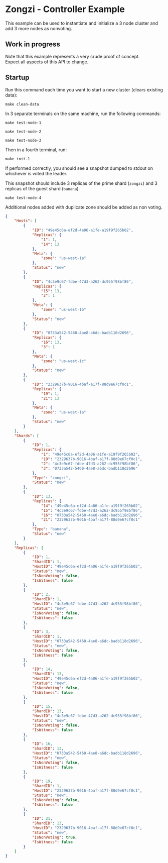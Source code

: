 # Zongzi - Controller Example

This example can be used to instantiate and initialize a 3 node cluster and add 3 more nodes as nonvoting.

## Work in progress

Note that this example represents a very crude proof of concept.  
Expect all aspects of this API to change.

## Startup

Run this command each time you want to start a new cluster (clears existing data):
```
make clean-data
```

In 3 separate terminals on the same machine, run the following commands:

```
make test-node-1
```
```
make test-node-2
```
```
make test-node-3
```

Then in a fourth terminal, run:
```
make init-1
```

If performed correctly, you should see a snapshot dumped to stdout on whichever is voted the leader.

This snapshot should include 3 replicas of the prime shard (`zongzi`) and 3 replicas of the guest shard (`banana`).

```
make test-node-4
```

Additional nodes added with duplicate zone should be added as non voting.

```json
{
    "Hosts": [
        {
            "ID": "49e45c6a-ef2d-4a06-a1fe-a19f9f265b02",
            "Replicas": {
                "1": 1,
                "14": 13
            },
            "Meta": {
                "zone": "us-west-1a"
            },
            "Status": "new"
        },
        {
            "ID": "4c3e9c67-fdbe-47d3-a262-dc955f98bf86",
            "Replicas": {
                "15": 13,
                "2": 1
            },
            "Meta": {
                "zone": "us-west-1b"
            },
            "Status": "new"
        },
        {
            "ID": "0733a542-5460-4ae8-a6dc-badb118d2696",
            "Replicas": {
                "16": 13,
                "3": 1
            },
            "Meta": {
                "zone": "us-west-1c"
            },
            "Status": "new"
        },
        {
            "ID": "2329637b-9016-4baf-a17f-88d9e67cf0c1",
            "Replicas": {
                "19": 1,
                "21": 13
            },
            "Meta": {
                "zone": "us-west-1a"
            },
            "Status": "new"
        }
    ],
    "Shards": [
        {
            "ID": 1,
            "Replicas": {
                "1": "49e45c6a-ef2d-4a06-a1fe-a19f9f265b02",
                "19": "2329637b-9016-4baf-a17f-88d9e67cf0c1",
                "2": "4c3e9c67-fdbe-47d3-a262-dc955f98bf86",
                "3": "0733a542-5460-4ae8-a6dc-badb118d2696"
            },
            "Type": "zongzi",
            "Status": "new"
        },
        {
            "ID": 13,
            "Replicas": {
                "14": "49e45c6a-ef2d-4a06-a1fe-a19f9f265b02",
                "15": "4c3e9c67-fdbe-47d3-a262-dc955f98bf86",
                "16": "0733a542-5460-4ae8-a6dc-badb118d2696",
                "21": "2329637b-9016-4baf-a17f-88d9e67cf0c1"
            },
            "Type": "banana",
            "Status": "new"
        }
    ],
    "Replicas": [
        {
            "ID": 1,
            "ShardID": 1,
            "HostID": "49e45c6a-ef2d-4a06-a1fe-a19f9f265b02",
            "Status": "new",
            "IsNonVoting": false,
            "IsWitness": false
        },
        {
            "ID": 2,
            "ShardID": 1,
            "HostID": "4c3e9c67-fdbe-47d3-a262-dc955f98bf86",
            "Status": "new",
            "IsNonVoting": false,
            "IsWitness": false
        },
        {
            "ID": 3,
            "ShardID": 1,
            "HostID": "0733a542-5460-4ae8-a6dc-badb118d2696",
            "Status": "new",
            "IsNonVoting": false,
            "IsWitness": false
        },
        {
            "ID": 14,
            "ShardID": 13,
            "HostID": "49e45c6a-ef2d-4a06-a1fe-a19f9f265b02",
            "Status": "new",
            "IsNonVoting": false,
            "IsWitness": false
        },
        {
            "ID": 15,
            "ShardID": 13,
            "HostID": "4c3e9c67-fdbe-47d3-a262-dc955f98bf86",
            "Status": "new",
            "IsNonVoting": false,
            "IsWitness": false
        },
        {
            "ID": 16,
            "ShardID": 13,
            "HostID": "0733a542-5460-4ae8-a6dc-badb118d2696",
            "Status": "new",
            "IsNonVoting": false,
            "IsWitness": false
        },
        {
            "ID": 19,
            "ShardID": 1,
            "HostID": "2329637b-9016-4baf-a17f-88d9e67cf0c1",
            "Status": "new",
            "IsNonVoting": false,
            "IsWitness": false
        },
        {
            "ID": 21,
            "ShardID": 13,
            "HostID": "2329637b-9016-4baf-a17f-88d9e67cf0c1",
            "Status": "new",
            "IsNonVoting": true,
            "IsWitness": false
        }
    ]
}
```
